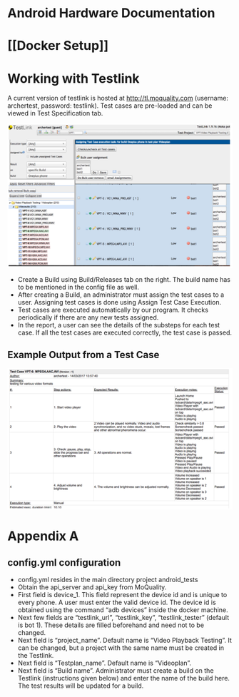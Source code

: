 Android Hardware Documentation
==============================

# [[Docker Setup]]



# Working with Testlink

A current version of testlink is hosted at http://tl.moquality.com (username: archertest, password: testlink). Test cases are pre-loaded and can be viewed in Test Specification tab. 

![Testlink Build/Release Page](testlink.png)

- Create a Build using Build/Releases tab on the right. The build name has to be mentioned in the config file as well.
- After creating a Build, an administrator must assign the test cases to a user. Assigning test cases is done using Assign Test Case Execution.
- Test cases are executed automatically by our program. It checks periodically if there are any new tests assigned.
- In the report, a user can see the details of the substeps for each test case. If all the test cases are executed correctly, the test case is passed.

## Example Output from a Test Case

![Testlink Output](output.png)

# Appendix A

## config.yml configuration

- config.yml resides in the main directory project android_tests
- Obtain the api_server and api_key from MoQuality.
- First field is device_1. This field represent the device id and is unique to every phone. A user must enter the valid device id. The device id is obtained using the command  “adb devices” inside the docker machine.
- Next few fields are “testlink_url”,  “testlink_key”, “testlink_tester” (default is bot 1). These details are filled beforehand and need not to be changed.
- Next field is “project_name”. Default name is “Video Playback Testing”. It can be changed, but a project with the same name must be created in the Testlink.
- Next field is “Testplan_name”. Default name is “Videoplan”.
- Next field is “Build name”. Administrator must create a build on the Testlink (instructions given below) and enter the name of the build here. The test results will be updated for a build. 


